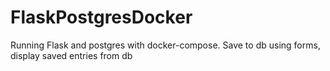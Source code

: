 ﻿# FlaskPostgresDocker

Running Flask and postgres with docker-compose. Save to db using forms, display saved entries from db
